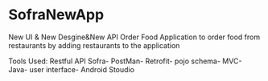 # SofraNewApp
 
New UI & New Desgine&New API
Order Food  Application to order food from restaurants by adding restaurants to the application

Tools Used: Restful API Sofra- PostMan- Retrofit- pojo schema- MVC- Java-  user interface- Android Stoudio
